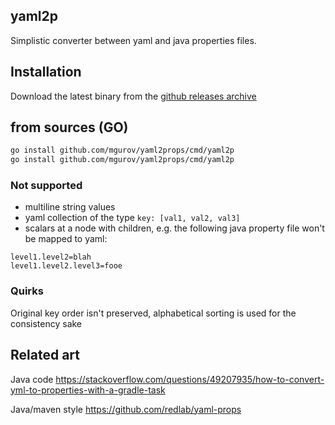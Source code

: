 ## yaml2p 

Simplistic converter between yaml and java properties files.

## Installation 

Download the latest binary from the [github releases archive](https://github.com/mgurov/yaml2props/releases)

## from sources (GO)

````bash
go install github.com/mgurov/yaml2props/cmd/yaml2p
go install github.com/mgurov/yaml2props/cmd/yaml2p
````

### Not supported

* multiline string values
* yaml collection of the type `key: [val1, val2, val3]`
* scalars at a node with children, e.g. the following java property file won't be mapped to yaml: 
  
````
level1.level2=blah
level1.level2.level3=fooe
````  

### Quirks

Original key order isn't preserved, alphabetical sorting is used for the consistency sake

## Related art 

Java code https://stackoverflow.com/questions/49207935/how-to-convert-yml-to-properties-with-a-gradle-task 

Java/maven style https://github.com/redlab/yaml-props
